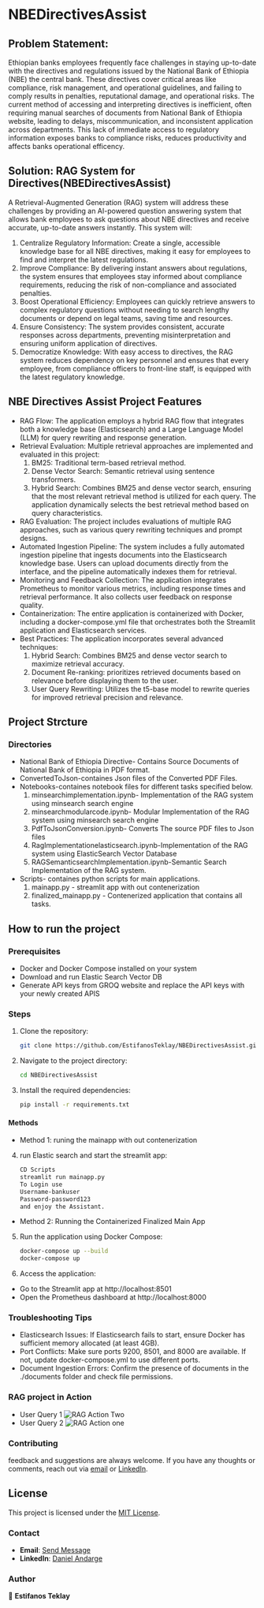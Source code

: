 # NBEDirectivesAssist

## Problem Statement:
Ethiopian banks employees frequently face challenges in staying up-to-date with the directives and regulations issued by the National Bank of Ethiopia (NBE) the central bank. These directives cover critical areas like compliance, risk management, and operational guidelines, and failing to comply results in penalties, reputational damage, and operational risks. The current method of accessing and interpreting directives is inefficient, often requiring manual searches of documents from National Bank of Ethiopia website, leading to delays, miscommunication, and inconsistent application across departments. This lack of immediate access to regulatory information exposes banks to compliance risks, reduces productivity and affects banks operational efficency.
## Solution: RAG System for Directives(NBEDirectivesAssist)
A Retrieval-Augmented Generation (RAG) system will address these challenges by providing an AI-powered question answering system that allows bank employees to ask questions about NBE directives and receive accurate, up-to-date answers instantly. This system will:
1. Centralize Regulatory Information: Create a single, accessible knowledge base for all NBE directives, making it easy for employees to find and interpret the latest regulations.
2. Improve Compliance: By delivering instant answers about regulations, the system ensures that employees stay informed about compliance requirements, reducing the risk of non-compliance and associated penalties.
3. Boost Operational Efficiency: Employees can quickly retrieve answers to complex regulatory questions without needing to search lengthy documents or depend on legal teams, saving time and resources.
4. Ensure Consistency: The system provides consistent, accurate responses across departments, preventing misinterpretation and ensuring uniform application of directives.
5. Democratize Knowledge: With easy access to directives, the RAG system reduces dependency on key personnel and ensures that every employee, from compliance officers to front-line staff, is equipped with the latest regulatory knowledge.
## NBE Directives Assist Project Features
- RAG Flow: The application employs a hybrid RAG flow that integrates both a knowledge base (Elasticsearch) and a Large Language Model (LLM) for query rewriting and response generation.
- Retrieval Evaluation: Multiple retrieval approaches are implemented and evaluated in this project:
  1. BM25: Traditional term-based retrieval method.
  2. Dense Vector Search: Semantic retrieval using sentence transformers.
  3. Hybrid Search: Combines BM25 and dense vector search, ensuring that the most relevant retrieval method is utilized for each query.
The application dynamically selects the best retrieval method based on query characteristics.
- RAG Evaluation: The project includes evaluations of multiple RAG approaches, such as various query rewriting techniques and prompt designs.
- Automated Ingestion Pipeline: The system includes a fully automated ingestion pipeline that ingests documents into the Elasticsearch knowledge base. Users can upload documents directly from the interface, and the pipeline automatically indexes them for retrieval.
- Monitoring and Feedback Collection: The application integrates Prometheus to monitor various metrics, including response times and retrieval performance. It also collects user feedback on response quality.
- Containerization: The entire application is containerized with Docker, including a docker-compose.yml file that orchestrates both the Streamlit application and Elasticsearch services. 
- Best Practices: The application incorporates several advanced techniques:
  1. Hybrid Search: Combines BM25 and dense vector search to maximize retrieval accuracy.
  2. Document Re-ranking: prioritizes retrieved documents based on relevance before displaying them to the user.
  3. User Query Rewriting: Utilizes the t5-base model to rewrite queries for improved retrieval precision and relevance.
## Project Strcture
### Directories
- National Bank of Ethiopia Directive- Contains Source Documents of National Bank of Ethiopia in PDF format.
- ConvertedToJson-containes Json files of the Converted PDF Files.
- Notebooks-containes notebook files for different tasks specified below.
  1. minsearchimplementation.ipynb- Implementation of the RAG system using minsearch search engine
  2. minsearchmodularcode.ipynb- Modular Implementation of the RAG system using minsearch search engine
  3. PdfToJsonConversion.ipynb- Converts The source PDF files to Json files
  4. RagImplementationelasticsearch.ipynb-Implementation of the RAG system using ElasticSearch Vector Database
  5. RAGSemanticsearchImplementation.ipynb-Semantic Search Implementation of the RAG system.
 - Scripts- containes python scripts for main applications.
   1. mainapp.py - streamlit app with out contenerization
   2. finalized_mainapp.py - Contenerized application that contains all tasks.
## How to run the project
### Prerequisites
- Docker and Docker Compose installed on your system
- Download and run Elastic Search Vector DB
- Generate API keys from GROQ website and replace the API keys with your newly created APIS

### Steps
1. Clone the repository:
   ```bash
   git clone https://github.com/EstifanosTeklay/NBEDirectivesAssist.git
   ```

2. Navigate to the project directory:
   ```bash
   cd NBEDirectivesAssist
   ```
2. Install the required dependencies:
   ```bash
   pip install -r requirements.txt
   ```
#### Methods
- Method 1: runing the mainapp with out contenerization
4. run Elastic search and start the streamlit app:
   ```bash
   CD Scripts
   streamlit run mainapp.py
   To Login use
   Username-bankuser
   Password-password123
   and enjoy the Assistant.
   ```
- Method 2: Running the Containerized Finalized Main App
5. Run the application using Docker Compose:
   ```bash
   docker-compose up --build
   docker-compose up
6. Access the application:
- Go to the Streamlit app at http://localhost:8501
- Open the Prometheus dashboard at http://localhost:8000

### Troubleshooting Tips
- Elasticsearch Issues: If Elasticsearch fails to start, ensure Docker has sufficient memory allocated (at least 4GB).
- Port Conflicts: Make sure ports 9200, 8501, and 8000 are available. If not, update docker-compose.yml to use different ports.
- Document Ingestion Errors: Confirm the presence of documents in the ./documents folder and check file permissions.
### RAG project in Action
- User Query 1
![RAG Action Two](https://github.com/EstifanosTeklay/NBEDirectivesAssist/blob/main/raginactiontwo.png)
- User Query 2
 ![RAG Action one](https://github.com/EstifanosTeklay/NBEDirectivesAssist/blob/main/raginactionone.png)
### Contributing
feedback and suggestions are always welcome. If you have any thoughts or comments, reach out via [email](estifanosteklay1@gmail.com) or [LinkedIn](https://www.linkedin.com/in/estifanosteklay/).
## License
This project is licensed under the [MIT License](LICENSE).
### Contact
- **Email**: [Send Message](mailto:estifanosteklay1@gmail.com)
- **LinkedIn**: [Daniel Andarge](https://www.linkedin.com/in/estifanosteklay/)

### Author

👤 **Estifanos Teklay**

